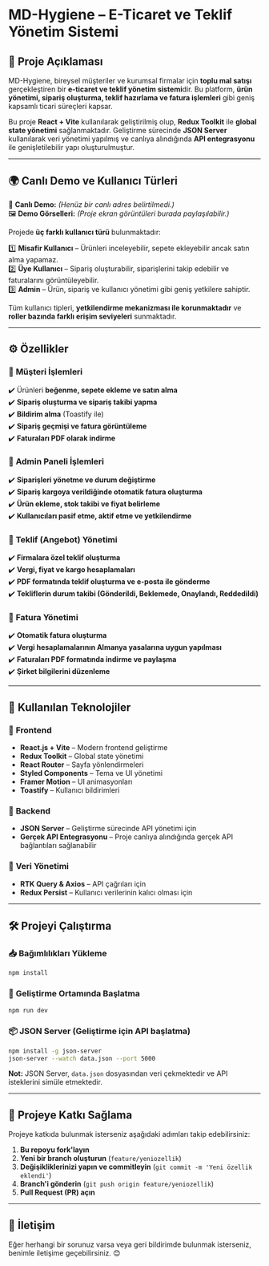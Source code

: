 # **MD-Hygiene – E-Ticaret ve Teklif Yönetim Sistemi**

## 🚀 **Proje Açıklaması**
MD-Hygiene, bireysel müşteriler ve kurumsal firmalar için **toplu mal satışı** gerçekleştiren bir **e-ticaret ve teklif yönetim sistemi**dir. Bu platform, **ürün yönetimi, sipariş oluşturma, teklif hazırlama ve fatura işlemleri** gibi geniş kapsamlı ticari süreçleri kapsar.

Bu proje **React + Vite** kullanılarak geliştirilmiş olup, **Redux Toolkit** ile **global state yönetimi** sağlanmaktadır. Geliştirme sürecinde **JSON Server** kullanılarak veri yönetimi yapılmış ve canlıya alındığında **API entegrasyonu** ile genişletilebilir yapı oluşturulmuştur.

---

## 🌍 **Canlı Demo ve Kullanıcı Türleri**
🔗 **Canlı Demo:** *(Henüz bir canlı adres belirtilmedi.)*  
🖼️ **Demo Görselleri:** *(Proje ekran görüntüleri burada paylaşılabilir.)*

Projede **üç farklı kullanıcı türü** bulunmaktadır:

1️⃣ **Misafir Kullanıcı** – Ürünleri inceleyebilir, sepete ekleyebilir ancak satın alma yapamaz.  
2️⃣ **Üye Kullanıcı** – Sipariş oluşturabilir, siparişlerini takip edebilir ve faturalarını görüntüleyebilir.  
3️⃣ **Admin** – Ürün, sipariş ve kullanıcı yönetimi gibi geniş yetkilere sahiptir.  

Tüm kullanıcı tipleri, **yetkilendirme mekanizması ile korunmaktadır** ve **roller bazında farklı erişim seviyeleri** sunmaktadır.

---

## ⚙️ **Özellikler**
### 🛒 **Müşteri İşlemleri**
✔️ Ürünleri **beğenme, sepete ekleme ve satın alma**  
✔️ **Sipariş oluşturma ve sipariş takibi yapma**  
✔️ **Bildirim alma** (Toastify ile)  
✔️ **Sipariş geçmişi ve fatura görüntüleme**  
✔️ **Faturaları PDF olarak indirme**  

### 🏢 **Admin Paneli İşlemleri**
✔️ **Siparişleri yönetme ve durum değiştirme**  
✔️ **Sipariş kargoya verildiğinde otomatik fatura oluşturma**  
✔️ **Ürün ekleme, stok takibi ve fiyat belirleme**  
✔️ **Kullanıcıları pasif etme, aktif etme ve yetkilendirme**  

### 📑 **Teklif (Angebot) Yönetimi**
✔️ **Firmalara özel teklif oluşturma**  
✔️ **Vergi, fiyat ve kargo hesaplamaları**  
✔️ **PDF formatında teklif oluşturma ve e-posta ile gönderme**  
✔️ **Tekliflerin durum takibi (Gönderildi, Beklemede, Onaylandı, Reddedildi)**  

### 📜 **Fatura Yönetimi**
✔️ **Otomatik fatura oluşturma**  
✔️ **Vergi hesaplamalarının Almanya yasalarına uygun yapılması**  
✔️ **Faturaları PDF formatında indirme ve paylaşma**  
✔️ **Şirket bilgilerini düzenleme**  

---

## 🔧 **Kullanılan Teknolojiler**
### 📌 **Frontend**
- **React.js + Vite** – Modern frontend geliştirme
- **Redux Toolkit** – Global state yönetimi
- **React Router** – Sayfa yönlendirmeleri
- **Styled Components** – Tema ve UI yönetimi
- **Framer Motion** – UI animasyonları
- **Toastify** – Kullanıcı bildirimleri

### 📌 **Backend**
- **JSON Server** – Geliştirme sürecinde API yönetimi için
- **Gerçek API Entegrasyonu** – Proje canlıya alındığında gerçek API bağlantıları sağlanabilir

### 📌 **Veri Yönetimi**
- **RTK Query & Axios** – API çağrıları için
- **Redux Persist** – Kullanıcı verilerinin kalıcı olması için

---

## 🛠 **Projeyi Çalıştırma**
### 📥 **Bağımlılıkları Yükleme**
```sh
npm install
```

### 🚀 **Geliştirme Ortamında Başlatma**
```sh
npm run dev
```

### 📦 **JSON Server (Geliştirme için API başlatma)**
```sh
npm install -g json-server
json-server --watch data.json --port 5000
```
**Not:** JSON Server, `data.json` dosyasından veri çekmektedir ve API isteklerini simüle etmektedir.

---

## 🔄 **Projeye Katkı Sağlama**
Projeye katkıda bulunmak isterseniz aşağıdaki adımları takip edebilirsiniz:

1. **Bu repoyu fork'layın**  
2. **Yeni bir branch oluşturun** (`feature/yeniozellik`)  
3. **Değişikliklerinizi yapın ve commitleyin** (`git commit -m 'Yeni özellik eklendi'`)  
4. **Branch'i gönderin** (`git push origin feature/yeniozellik`)  
5. **Pull Request (PR) açın**  

---

## 📩 **İletişim**
Eğer herhangi bir sorunuz varsa veya geri bildirimde bulunmak isterseniz, benimle iletişime geçebilirsiniz. 😊

